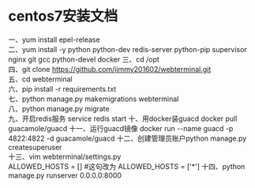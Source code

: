 # centos7安装文档
一、yum install epel-release  
二、yum install -y python python-dev redis-server python-pip supervisor nginx git gcc python-devel docker
三、cd /opt  
四、git clone https://github.com/jimmy201602/webterminal.git  
五、cd webterminal  
六、pip install -r requirements.txt  
七、python manage.py makemigrations webterminal  
八、python manage.py migrate  
九、开启redis服务 service redis start
十、用docker装guacd
docker pull guacamole/guacd
十一、运行guacd镜像 docker run --name guacd -p 4822:4822 -d guacamole/guacd
十二、创建管理员账户python manage.py createsuperuser  
十三、vim webterminal/settings.py  
ALLOWED_HOSTS = []   #这句改为  ALLOWED_HOSTS = ['*']
十四、python manage.py runserver 0.0.0.0:8000

